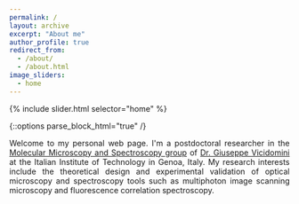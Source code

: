 ```yaml
---
permalink: /
layout: archive
excerpt: "About me"
author_profile: true
redirect_from:
  - /about/
  - /about.html
image_sliders:
  - home
---
```


{% include slider.html selector="home" %}

{::options parse_block_html="true" /}

Welcome to my personal web page. I'm a postdoctoral researcher in the <a href="https://www.iit.it/research/lines/molecular-microscopy-and-spectroscopy">Molecular Microscopy and Spectroscopy group</a> of <a href="https://www.iit.it/people/giuseppe-vicidomini">Dr. Giuseppe Vicidomini</a> at the Italian Institute of Technology in Genoa, Italy. My research interests include the theoretical design and experimental validation of optical microscopy and spectroscopy tools such as multiphoton image scanning microscopy and fluorescence correlation spectroscopy.
<body align="justify">


  

